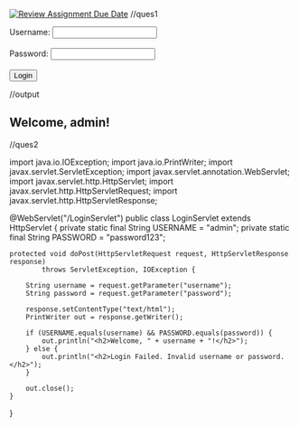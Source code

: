 [![Review Assignment Due Date](https://classroom.github.com/assets/deadline-readme-button-22041afd0340ce965d47ae6ef1cefeee28c7c493a6346c4f15d667ab976d596c.svg)](https://classroom.github.com/a/RHnMb-7L)
//ques1
 
<!DOCTYPE html>
<html>
<head>
    <title>Login Form</title>
</head>
<body>
    <form action="LoginServlet" method="post">
        Username: <input type="text" name="username" required><br><br>
        Password: <input type="password" name="password" required><br><br>
        <input type="submit" value="Login">
    </form>
</body>
</html>

//output
<h2>Welcome, admin!</h2>

//ques2

import java.io.IOException;
import java.io.PrintWriter;
import javax.servlet.ServletException;
import javax.servlet.annotation.WebServlet;
import javax.servlet.http.HttpServlet;
import javax.servlet.http.HttpServletRequest;
import javax.servlet.http.HttpServletResponse;

@WebServlet("/LoginServlet")
public class LoginServlet extends HttpServlet {
    private static final String USERNAME = "admin";
    private static final String PASSWORD = "password123";

    protected void doPost(HttpServletRequest request, HttpServletResponse response)
            throws ServletException, IOException {

        String username = request.getParameter("username");
        String password = request.getParameter("password");

        response.setContentType("text/html");
        PrintWriter out = response.getWriter();

        if (USERNAME.equals(username) && PASSWORD.equals(password)) {
            out.println("<h2>Welcome, " + username + "!</h2>");
        } else {
            out.println("<h2>Login Failed. Invalid username or password.</h2>");
        }

        out.close();
    }
}
